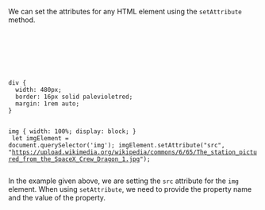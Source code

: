 We can set the attributes for any
HTML element using the `setAttribute`
method.

<codeblock language="javascript" type="lesson">
<code>
<panel language="html">
<div>
  <img>
</div>
</panel>
<panel language="css">
div {
  width: 480px;
  border: 16px solid palevioletred;
  margin: 1rem auto;
}

img {
  width: 100%;
  display: block;
}
</panel>
<panel language="javascript">
let imgElement = document.querySelector('img');
imgElement.setAttribute("src", "https://upload.wikimedia.org/wikipedia/commons/6/65/The_station_pictured_from_the_SpaceX_Crew_Dragon_1.jpg");
</panel>
</code>
</codeblock>

In the example given above, we are
setting the `src` attribute for
the `img` element. When using `setAttribute`,
we need to provide the property name
and the value of the property.
